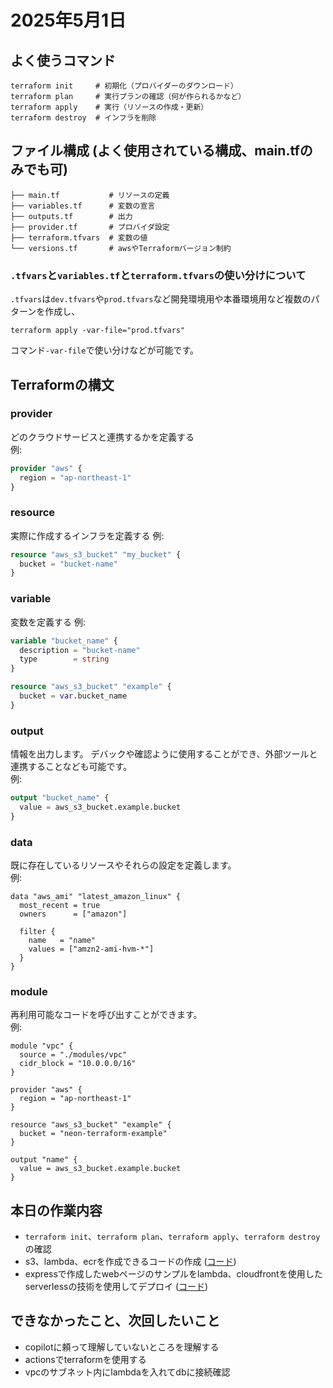 # 2025年5月1日
## よく使うコマンド
```
terraform init     # 初期化（プロバイダーのダウンロード）
terraform plan     # 実行プランの確認（何が作られるかなど）
terraform apply    # 実行（リソースの作成・更新）
terraform destroy  # インフラを削除
```

## ファイル構成 (よく使用されている構成、main.tfのみでも可)
```
├── main.tf           # リソースの定義
├── variables.tf      # 変数の宣言
├── outputs.tf        # 出力
├── provider.tf       # プロバイダ設定
├── terraform.tfvars  # 変数の値
└── versions.tf       # awsやTerraformバージョン制約
```
### `.tfvars`と`variables.tf`と`terraform.tfvars`の使い分けについて
`.tfvars`は`dev.tfvars`や`prod.tfvars`など開発環境用や本番環境用など複数のパターンを作成し、
```
terraform apply -var-file="prod.tfvars"
```
コマンド`-var-file`で使い分けなどが可能です。

## Terraformの構文

### provider
どのクラウドサービスと連携するかを定義する  
例: 
```tf
provider "aws" {
  region = "ap-northeast-1"
}
```

### resource
実際に作成するインフラを定義する
例: 
```tf
resource "aws_s3_bucket" "my_bucket" {
  bucket = "bucket-name"
}
```

### variable
変数を定義する
例: 
```tf
variable "bucket_name" {
  description = "bucket-name"
  type        = string
}

resource "aws_s3_bucket" "example" {
  bucket = var.bucket_name
}
```

### output
情報を出力します。
デバックや確認ように使用することができ、外部ツールと連携することなども可能です。  
例: 
```tf
output "bucket_name" {
  value = aws_s3_bucket.example.bucket
}
```

### data
既に存在しているリソースやそれらの設定を定義します。  
例: 
```
data "aws_ami" "latest_amazon_linux" {
  most_recent = true
  owners      = ["amazon"]

  filter {
    name   = "name"
    values = ["amzn2-ami-hvm-*"]
  }
}
```

### module
再利用可能なコードを呼び出すことができます。  
例: 
```
module "vpc" {
  source = "./modules/vpc"
  cidr_block = "10.0.0.0/16"
}
```


```
provider "aws" {
  region = "ap-northeast-1"
}

resource "aws_s3_bucket" "example" {
  bucket = "neon-terraform-example"
}

output "name" {
  value = aws_s3_bucket.example.bucket
}
```

## 本日の作業内容
- `terraform init`、`terraform plan`、`terraform apply`、`terraform destroy`の確認
- s3、lambda、ecrを作成できるコードの作成 ([コード](create_s3_bucket/))
- expressで作成したwebページのサンプルをlambda、cloudfrontを使用したserverlessの技術を使用してデプロイ ([コード](express_serverless/))

## できなかったこと、次回したいこと
- copilotに頼って理解していないところを理解する
- actionsでterraformを使用する
- vpcのサブネット内にlambdaを入れてdbに接続確認